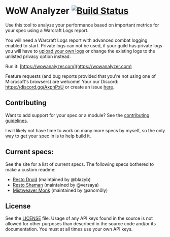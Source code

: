 # WoW Analyzer [![Build Status](https://travis-ci.org/MartijnHols/WoWAnalyzer.svg?branch=master)](https://travis-ci.org/MartijnHols/WoWAnalyzer)

Use this tool to analyze your performance based on important metrics for your spec using a Warcraft Logs report.

You will need a Warcraft Logs report with advanced combat logging enabled to start. Private logs can not be used, if your guild has private logs you will have to [upload your own logs](https://www.warcraftlogs.com/help/start/) or change the existing logs to the unlisted privacy option instead.

Run it: [https://wowanalyzer.com](https://wowanalyzer.com)

Feature requests (and bug reports provided that you're not using one of Microsoft's browsers) are welcome! Your our Discord: https://discord.gg/AxphPxU or create an issue [here](https://github.com/MartijnHols/WoWAnalyzer/issues).

## Contributing

Want to add support for your spec or a module? See the [contributing guidelines](CONTRIBUTING.md).

I will likely not have time to work on many more specs by myself, so the only way to get your spec in is to help build it.

## Current specs:

See the site for a list of current specs. The following specs bothered to make a custom readme:
 * [Resto Druid](src/Parser/RestoDruid/README.md) (maintained by @blazyb)
 * [Resto Shaman](src/Parser/RestorationShaman/README.md) (maintained by @versaya)
 * [Mistweaver Monk](src/Parser/MistweaverMonk/README.md) (maintained by @anom0ly)

## License

See the [LICENSE](LICENSE) file. Usage of any API keys found in the source is not allowed for other purposes than described in the source code and/or its documentation. You must at all times use your own API keys.
